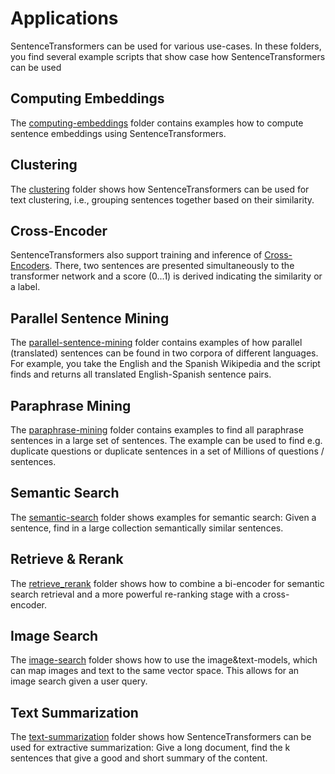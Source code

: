 # Applications

SentenceTransformers can be used for various use-cases. In these folders, you find several example scripts that show case how SentenceTransformers can be used

## Computing Embeddings

The [computing-embeddings](computing-embeddings/) folder contains examples how to compute sentence embeddings using SentenceTransformers.

## Clustering

The [clustering](clustering/) folder shows how SentenceTransformers can be used for text clustering, i.e., grouping sentences together based on their similarity.

## Cross-Encoder

SentenceTransformers also support training and inference of [Cross-Encoders](cross-encoder/). There, two sentences are presented simultaneously to the transformer network and a score (0...1) is derived indicating the similarity or a label.

## Parallel Sentence Mining

The [parallel-sentence-mining](parallel-sentence-mining/) folder contains examples of how parallel (translated) sentences can be found in two corpora of different languages. For example, you take the English and the Spanish Wikipedia and the script finds and returns all translated English-Spanish sentence pairs.

## Paraphrase Mining

The [paraphrase-mining](paraphrase-mining/) folder contains examples to find all paraphrase sentences in a large set of sentences. The example can be used to find e.g. duplicate questions or duplicate sentences in a set of Millions of questions / sentences.

## Semantic Search

The [semantic-search](semantic-search/) folder shows examples for semantic search: Given a sentence, find in a large collection semantically similar sentences.

## Retrieve & Rerank

The [retrieve_rerank](retrieve_rerank/) folder shows how to combine a bi-encoder for semantic search retrieval and a more powerful re-ranking stage with a cross-encoder.

## Image Search

The [image-search](image-search/) folder shows how to use the image&text-models, which can map images and text to the same vector space. This allows for an image search given a user query.

## Text Summarization

The [text-summarization](text-summarization/) folder shows how SentenceTransformers can be used for extractive summarization: Give a long document, find the k sentences that give a good and short summary of the content.
